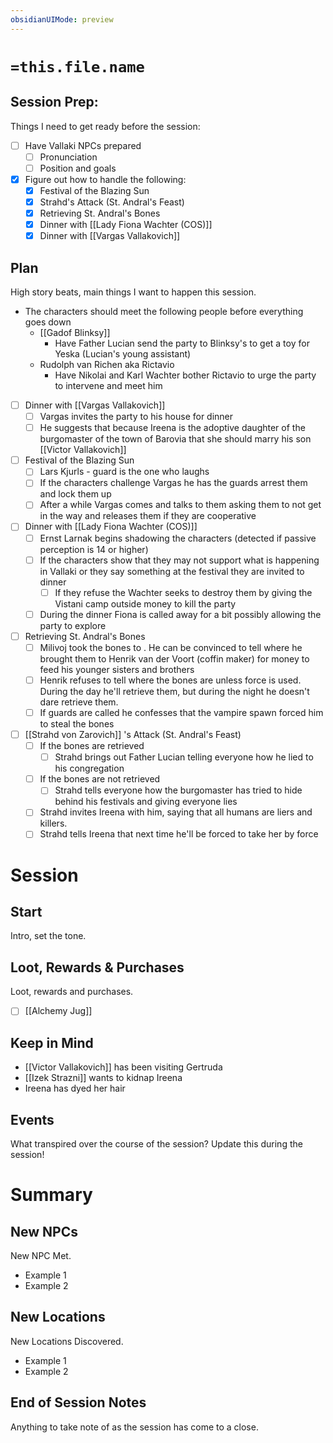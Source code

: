 ```yaml
---
obsidianUIMode: preview
---  
```

# `=this.file.name`
## Session Prep:
Things I need to get ready before the session:
- [ ] Have Vallaki NPCs prepared
	- [ ] Pronunciation
	- [ ] Position and goals
- [x] Figure out how to handle the following:
	- [x] Festival of the Blazing Sun
	- [x] Strahd's Attack (St. Andral's Feast)
	- [x] Retrieving St. Andral's Bones
	- [x] Dinner with [[Lady Fiona Wachter (COS)]] 
	- [x] Dinner with [[Vargas Vallakovich]] 

## Plan
High story beats, main things I want to happen this session.
- The characters should meet the following people before everything goes down
	- [[Gadof Blinksy]] 
		- Have Father Lucian send the party to Blinksy's to get a toy for Yeska (Lucian's young assistant)
	- Rudolph van Richen aka Rictavio
		- Have Nikolai and Karl Wachter bother Rictavio to urge the party to intervene and meet him
- [ ] Dinner with [[Vargas Vallakovich]] 
	- [ ] Vargas invites the party to his house for dinner
	- [ ] He suggests that because Ireena is the adoptive daughter of the burgomaster of the town of Barovia that she should marry his son [[Victor Vallakovich]] 
- [ ] Festival of the Blazing Sun
	- [ ] Lars Kjurls - guard is the one who laughs
	- [ ] If the characters challenge Vargas he has the guards arrest them and lock them up
	- [ ] After a while Vargas comes and talks to them asking them to not get in the way and releases them if they are cooperative
- [ ] Dinner with [[Lady Fiona Wachter (COS)]] 
	- [ ] Ernst Larnak begins shadowing the characters (detected if passive perception is 14 or higher)
	- [ ] If the characters show that they may not support what is happening in Vallaki or they say something at the festival they are invited to dinner
		- [ ] If they refuse the Wachter seeks to destroy them by giving the Vistani camp outside money to kill the party
	- [ ] During the dinner Fiona is called away for a bit possibly allowing the party to explore
- [ ] Retrieving St. Andral's Bones
	- [ ] Milivoj took the bones to . He can be convinced to tell where he brought them to Henrik van der Voort (coffin maker) for money to feed his younger sisters and brothers
	- [ ] Henrik refuses to tell where the bones are unless force is used. During the day he'll retrieve them, but during the night he doesn't dare retrieve them.
	- [ ] If guards are called he confesses that the vampire spawn forced him to steal the bones
- [ ] [[Strahd von Zarovich]] 's Attack (St. Andral's Feast)
	- [ ] If the bones are retrieved
		- [ ] Strahd brings out Father Lucian telling everyone how he lied to his congregation
	- [ ] If the bones are not retrieved 
		- [ ] Strahd tells everyone how the burgomaster has tried to hide behind his festivals and giving everyone lies
	- [ ] Strahd invites Ireena with him, saying that all humans are liers and killers.
	- [ ] Strahd tells Ireena that next time he'll be forced to take her by force

# Session
## Start
Intro, set the tone.

## Loot, Rewards & Purchases
Loot, rewards and purchases.
- [ ] [[Alchemy Jug]] 

## Keep in Mind
- [[Victor Vallakovich]]  has been visiting Gertruda
- [[Izek Strazni]] wants to kidnap Ireena
- Ireena has dyed her hair

## Events
What transpired over the course of the session? Update this during the session!

# Summary
## New NPCs
New NPC Met.
- Example 1
- Example 2

## New Locations
New Locations Discovered.
- Example 1
- Example 2

## End of Session Notes
Anything to take note of as the session has come to a close.